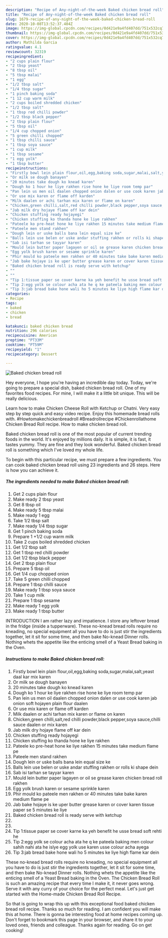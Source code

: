 ```yaml
---
description: "Recipe of Any-night-of-the-week Baked chicken bread roll"
title: "Recipe of Any-night-of-the-week Baked chicken bread roll"
slug: 1679-recipe-of-any-night-of-the-week-baked-chicken-bread-roll
date: 2020-10-08T13:52:37.404Z
image: https://img-global.cpcdn.com/recipes/0d421e9a4fd407dd/751x532cq70/baked-chicken-bread-roll-recipe-main-photo.jpg
thumbnail: https://img-global.cpcdn.com/recipes/0d421e9a4fd407dd/751x532cq70/baked-chicken-bread-roll-recipe-main-photo.jpg
cover: https://img-global.cpcdn.com/recipes/0d421e9a4fd407dd/751x532cq70/baked-chicken-bread-roll-recipe-main-photo.jpg
author: Mathilda Garcia
ratingvalue: 4.1
reviewcount: 32319
recipeingredient:
- "2 cups plain flour"
- "2 tbsp yeast"
- "8 tbsp oil"
- "5 tbsp malai"
- "1 egg"
- "1/2 tbsp salt"
- "1/4 tbsp sugar"
- "1 pinch baking soda"
- "1 12 cup warm milk"
- "2 cups boiled shredded chicken"
- "1/2 tbsp salt"
- "1 tbsp red chilli powder"
- "1/2 tbsp black pepper"
- "2 tbsp plain flour"
- "5 tbsp oil"
- "1/4 cup chopped onion"
- "5 green chilli chopped"
- "1 tbsp chilli sauce"
- "1 tbsp soya sauce"
- "1 cup milk"
- "1 tbsp sesame"
- "1 egg yolk"
- "1 tbsp butter"
recipeinstructions:
- "Firstly bowl lein plain flour,oil,egg,baking soda,sugar,malai,salt,yeast daal kar mix karen"
- "Or milk se dough banayen"
- "20 minutes take dough ko knead karen"
- "Dough ko 1 hour ke liye rakhen rise hone ke liye room temp par"
- "Pan lein us men oil daalen chopped onion dalen or use cook karen jab onion soft hojayen plain flour daalen"
- "Or use mix karen or flame off karden"
- "Milk daalen or achi tarhan mix karen or flame on karen"
- "Chicken,green chilli,salt,red chilli powder,black pepper,soya sauce,chilli sauce daalen or mix karen"
- "Jab milk dry hojaye flame off kar dein"
- "Chicken stuffing ready hojayegi"
- "Chicken stuffing ko thanda hone ke liye rakhen"
- "Pateele ko pre-heat hone ke liye rakhen 15 minutes take medium flame pe"
- "Pateele men stand rakhen"
- "Dough lein or uske balls bana lein equal size ke"
- "Balls lein use belen or uske andar stuffing rakhen or rolls ki shape dein"
- "Sab isi tarhan se tayyar karen"
- "Mould lein butter paper lagayen or oil se grease karen chicken bread roll rakhen"
- "Egg yolk brush karen or sesame sprinkle karen"
- "Phir mould ko pateele men rakhen or 40 minutes take bake karen medium flame pe"
- "Jab bake hojaye is ke uper butter grease karen or cover karen tissue paper se 5 minutes ke liye"
- "Baked chicken bread roll is ready serve with ketchup"
- ""
- ""
- "Tip 1:tissue paper se cover karne ka yeh benefit he usse bread soft rehti he"
- "Tip 2:egg yolk se colour acha ata he q ke pateela baking men colour sahih nahi ata he islye egg yolk use karen usse colour acha ayega"
- "Tip 3:jab bread bake hone wali ho 5 minutes ke liye high flame kar dein"
categories:
- Recipe
tags:
- baked
- chicken
- bread

katakunci: baked chicken bread 
nutrition: 296 calories
recipecuisine: American
preptime: "PT33M"
cooktime: "PT59M"
recipeyield: "1"
recipecategory: Dessert

---
```



![Baked chicken bread roll](https://img-global.cpcdn.com/recipes/0d421e9a4fd407dd/751x532cq70/baked-chicken-bread-roll-recipe-main-photo.jpg)

Hey everyone, I hope you're having an incredible day today. Today, we're going to prepare a special dish, baked chicken bread roll. One of my favorites food recipes. For mine, I will make it a little bit unique. This will be really delicious.

Learn how to make Chicken Cheese Roll with Ketchup or Chatni. Very easy step by step quick and easy video recipe. Enjoy this homemade bread rolls with. #Howtomakechickenbreadroll #Breadrollrecipe #Chickenrollathome Chicken Bread Roll recipe. How to make chicken bread roll.

Baked chicken bread roll is one of the most popular of current trending foods in the world. It's enjoyed by millions daily. It is simple, it is fast, it tastes yummy. They are fine and they look wonderful. Baked chicken bread roll is something which I've loved my whole life.


To begin with this particular recipe, we must prepare a few ingredients. You can cook baked chicken bread roll using 23 ingredients and 26 steps. Here is how you can achieve it.

<!--inarticleads1-->

##### The ingredients needed to make Baked chicken bread roll:

1. Get 2 cups plain flour
1. Make ready 2 tbsp yeast
1. Get 8 tbsp oil
1. Make ready 5 tbsp malai
1. Make ready 1 egg
1. Take 1/2 tbsp salt
1. Make ready 1/4 tbsp sugar
1. Get 1 pinch baking soda
1. Prepare 1 +1/2 cup warm milk
1. Take 2 cups boiled shredded chicken
1. Get 1/2 tbsp salt
1. Get 1 tbsp red chilli powder
1. Get 1/2 tbsp black pepper
1. Get 2 tbsp plain flour
1. Prepare 5 tbsp oil
1. Get 1/4 cup chopped onion
1. Take 5 green chilli chopped
1. Prepare 1 tbsp chilli sauce
1. Make ready 1 tbsp soya sauce
1. Take 1 cup milk
1. Prepare 1 tbsp sesame
1. Make ready 1 egg yolk
1. Make ready 1 tbsp butter


INTRODUCTION I am rather lazy and impatience. I store any leftover bread in the fridge (inside a tupperware). These no-knead bread rolls require no kneading, no special equipment all you have to do is just stir the ingredients together, let it sit for some time, and then bake No-knead Dinner rolls. Nothing whets the appetite like the enticing smell of a Yeast Bread baking in the Oven. 

<!--inarticleads2-->

##### Instructions to make Baked chicken bread roll:

1. Firstly bowl lein plain flour,oil,egg,baking soda,sugar,malai,salt,yeast daal kar mix karen
1. Or milk se dough banayen
1. 20 minutes take dough ko knead karen
1. Dough ko 1 hour ke liye rakhen rise hone ke liye room temp par
1. Pan lein us men oil daalen chopped onion dalen or use cook karen jab onion soft hojayen plain flour daalen
1. Or use mix karen or flame off karden
1. Milk daalen or achi tarhan mix karen or flame on karen
1. Chicken,green chilli,salt,red chilli powder,black pepper,soya sauce,chilli sauce daalen or mix karen
1. Jab milk dry hojaye flame off kar dein
1. Chicken stuffing ready hojayegi
1. Chicken stuffing ko thanda hone ke liye rakhen
1. Pateele ko pre-heat hone ke liye rakhen 15 minutes take medium flame pe
1. Pateele men stand rakhen
1. Dough lein or uske balls bana lein equal size ke
1. Balls lein use belen or uske andar stuffing rakhen or rolls ki shape dein
1. Sab isi tarhan se tayyar karen
1. Mould lein butter paper lagayen or oil se grease karen chicken bread roll rakhen
1. Egg yolk brush karen or sesame sprinkle karen
1. Phir mould ko pateele men rakhen or 40 minutes take bake karen medium flame pe
1. Jab bake hojaye is ke uper butter grease karen or cover karen tissue paper se 5 minutes ke liye
1. Baked chicken bread roll is ready serve with ketchup
1. 
1. 
1. Tip 1:tissue paper se cover karne ka yeh benefit he usse bread soft rehti he
1. Tip 2:egg yolk se colour acha ata he q ke pateela baking men colour sahih nahi ata he islye egg yolk use karen usse colour acha ayega
1. Tip 3:jab bread bake hone wali ho 5 minutes ke liye high flame kar dein


These no-knead bread rolls require no kneading, no special equipment all you have to do is just stir the ingredients together, let it sit for some time, and then bake No-knead Dinner rolls. Nothing whets the appetite like the enticing smell of a Yeast Bread baking in the Oven. The Chicken Bread Roll is such an amazing recipe that every time I make it, it never goes wrong. Serve it with any curry of your choice for the perfect meal. Let&#39;s just get started with the Home-made Chicken Bread Roll Recipe. 

So that is going to wrap this up with this exceptional food baked chicken bread roll recipe. Thanks so much for reading. I am confident you will make this at home. There is gonna be interesting food at home recipes coming up. Don't forget to bookmark this page in your browser, and share it to your loved ones, friends and colleague. Thanks again for reading. Go on get cooking!
